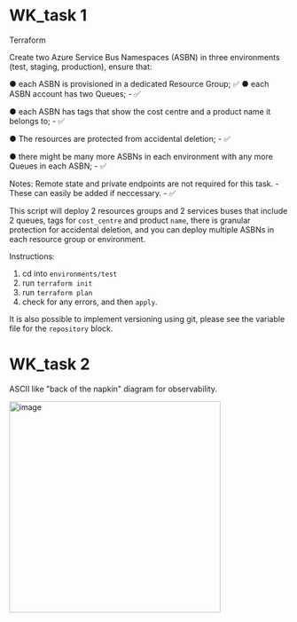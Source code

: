 # WK_task 1

Terraform

Create two Azure Service Bus Namespaces (ASBN) in three environments (test, staging, production), ensure that: 

● each ASBN is provisioned in a dedicated Resource Group;  ✅
● each ASBN account has two Queues; - ✅

● each ASBN has tags that show the cost centre and a product name it belongs to; - ✅

● The resources are protected from accidental deletion; - ✅

● there might be many more ASBNs in each environment with any more Queues in each ASBN;  - ✅

Notes:
Remote state and private endpoints are not required for this task. - These can easily be added if neccessary. - ✅

This script will deploy 2 resources groups and 2 services buses that include 2 queues, tags for `cost_centre` and product `name`, there is granular protection for accidental deletion, and you can deploy multiple ASBNs in each resource group or environment.

Instructions:
1. cd into `environments/test`
2. run `terraform init`
3. run `terraform plan`
4. check for any errors, and then `apply`.

It is also possible to implement versioning using git, please see the variable file for the `repository` block.


# WK_task 2

ASCII like "back of the napkin" diagram for observability. 

<img width="381" alt="image" src="https://github.com/rev1akarevv1e/WK_task/assets/103734417/28668797-3cca-41d6-9b58-f91ea6e8a2e1">


